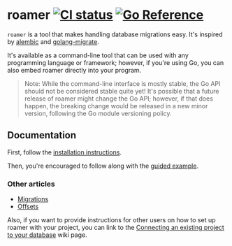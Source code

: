 # roamer [![CI status](https://github.com/thatoddmailbox/roamer/workflows/CI/badge.svg)](https://github.com/thatoddmailbox/roamer/actions) [![Go Reference](https://pkg.go.dev/badge/github.com/thatoddmailbox/roamer.svg)](https://pkg.go.dev/github.com/thatoddmailbox/roamer)

`roamer` is a tool that makes handling database migrations easy. It's inspired by [alembic](https://alembic.sqlalchemy.org) and [golang-migrate](https://github.com/golang-migrate/migrate).

It's available as a command-line tool that can be used with any programming language or framework; however, if you're using Go, you can also embed roamer directly into your program.

> Note: While the command-line interface is mostly stable, the Go API should not be considered stable quite yet! It's possible that a future release of roamer might change the Go API; however, if that does happen, the breaking change would be released in a new minor version, following the Go module versioning policy.

## Documentation
First, follow the [installation instructions](https://github.com/thatoddmailbox/roamer/wiki/Installation).

Then, you're encouraged to follow along with the [guided example](https://github.com/thatoddmailbox/roamer/wiki/A-guided-example).

### Other articles
* [Migrations](https://github.com/thatoddmailbox/roamer/wiki/Migrations)
* [Offsets](https://github.com/thatoddmailbox/roamer/wiki/Offsets)

Also, if you want to provide instructions for other users on how to set up roamer with your project, you can link to the [Connecting an existing project to your database](https://github.com/thatoddmailbox/roamer/wiki/Connecting-an-existing-project-to-your-database) wiki page.
